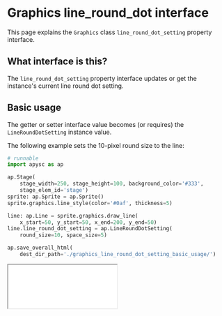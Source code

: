 # Graphics line_round_dot interface

This page explains the `Graphics` class `line_round_dot_setting` property interface.

## What interface is this?

The `line_round_dot_setting` property interface updates or get the instance's current line round dot setting.

## Basic usage

The getter or setter interface value becomes (or requires) the `LineRoundDotSetting` instance value.

The following example sets the 10-pixel round size to the line:

```py
# runnable
import apysc as ap

ap.Stage(
    stage_width=250, stage_height=100, background_color='#333',
    stage_elem_id='stage')
sprite: ap.Sprite = ap.Sprite()
sprite.graphics.line_style(color='#0af', thickness=5)

line: ap.Line = sprite.graphics.draw_line(
    x_start=50, y_start=50, x_end=200, y_end=50)
line.line_round_dot_setting = ap.LineRoundDotSetting(
    round_size=10, space_size=5)

ap.save_overall_html(
    dest_dir_path='./graphics_line_round_dot_setting_basic_usage/')
```

<iframe src="static/graphics_line_round_dot_setting_basic_usage/index.html" width="250" height="100"></iframe>

